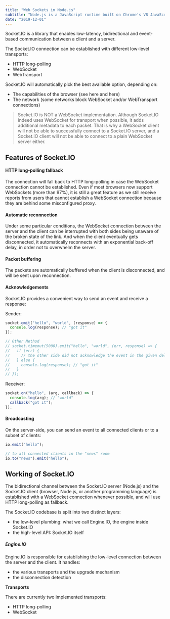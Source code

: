 ```yaml
---
title: "Web Sockets in Node.js"
subtitle: "Node.js is a JavaScript runtime built on Chrome's V8 JavaScript engine."
date: "2019-12-01"
---
```


Socket.IO is a library that enables low-latency, bidirectional and event-based communication between a client and a server.

The Socket.IO connection can be established with different low-level transports:
- HTTP long-polling
- WebSocket
- WebTransport

Socket.IO will automatically pick the best available option, depending on:
- The capabilities of the browser (see here and here)
- The network (some networks block WebSocket and/or WebTransport connections)

> Socket.IO is NOT a WebSocket implementation. Although Socket.IO indeed uses WebSocket for transport when possible, it adds additional metadata to each packet. That is why a WebSocket client will not be able to successfully connect to a Socket.IO server, and a Socket.IO client will not be able to connect to a plain WebSocket server either.

## Features of Socket.IO

#### HTTP long-polling fallback

The connection will fall back to HTTP long-polling in case the WebSocket connection cannot be established. Even if most browsers now support WebSockets (more than 97%), it is still a great feature as we still receive reports from users that cannot establish a WebSocket connection because they are behind some misconfigured proxy.

#### Automatic reconnection
Under some particular conditions, the WebSocket connection between the server and the client can be interrupted with both sides being unaware of the broken state of the link. And when the client eventually gets disconnected, it automatically reconnects with an exponential back-off delay, in order not to overwhelm the server.

#### Packet buffering
The packets are automatically buffered when the client is disconnected, and will be sent upon reconnection.

#### Acknowledgements
Socket.IO provides a convenient way to send an event and receive a response:

Sender:

```javascript
socket.emit("hello", "world", (response) => {
  console.log(response); // "got it"
});

// Other Method
// socket.timeout(5000).emit("hello", "world", (err, response) => {
//   if (err) {
//     // the other side did not acknowledge the event in the given delay
//   } else {
//     console.log(response); // "got it"
//   }
// });
```

Receiver:

```javascript
socket.on("hello", (arg, callback) => {
  console.log(arg); // "world"
  callback("got it");
});
```

#### Broadcasting

On the server-side, you can send an event to all connected clients or to a subset of clients:

```javascript
io.emit("hello");

// to all connected clients in the "news" room
io.to("news").emit("hello");
```


## Working of Socket.IO

The bidirectional channel between the Socket.IO server (Node.js) and the Socket.IO client (browser, Node.js, or another programming language) is established with a WebSocket connection whenever possible, and will use HTTP long-polling as fallback.

The Socket.IO codebase is split into two distinct layers:
- the low-level plumbing: what we call Engine.IO, the engine inside Socket.IO
- the high-level API: Socket.IO itself

##### Engine.IO

Engine.IO is responsible for establishing the low-level connection between the server and the client. It handles:
- the various transports and the upgrade mechanism
- the disconnection detection

**Transports**

There are currently two implemented transports:
- HTTP long-polling
- WebSocket